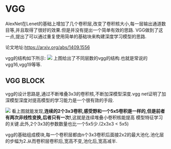 # VGG 
AlexNet在Lenet的基础上增加了几个卷积层,改变了卷积核大小,每一层输出通道数目等,并且取得了很好的效果.但是并没有提出一个简单有效的思路.
VGG做到了这一点,提出了可以通过重复使⽤简单的基础块来构建深度学习模型的思路.

论文地址:<https://arxiv.org/abs/1409.1556>

vgg的结构如下所示:
![](https://img2018.cnblogs.com/blog/583030/202001/583030-20200110101932660-2062522034.png)
上图给出了不同层数的vgg的结构.也就是常说的vgg16,vgg19等等.

## VGG BLOCK
vgg的设计思路是,通过不断堆叠3x3的卷积核,不断加深模型深度.vgg net证明了加深模型深度对提高模型的学习能力是一个很有效的手段.

![](https://img2018.cnblogs.com/blog/583030/202001/583030-20200110103318124-1895063989.png)
看上图就能发现,**连续的2个3x3卷积,感受野和一个5x5卷积是一样的,但是前者有两次非线性变换,后者只有一次!**,这就是连续堆叠小卷积核能提高
模型特征学习的关键.此外,2个3x3的参数数量也比一个5x5少.(2x3x3 < 5x5)

vgg的基础组成模块,每一个卷积层都由n个3x3卷积后面接2x2的最大池化.池化层的步幅为2.从而卷积层卷积后,宽高不变,池化后,宽高减半.

